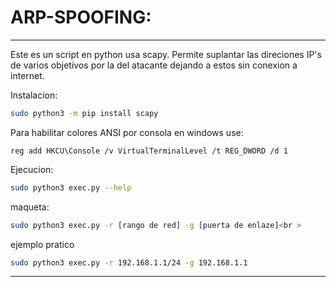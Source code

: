 # ARP-SPOOFING:

----

Este es un script en python usa scapy. Permite suplantar las direciones IP's de varios objetivos por la del atacante dejando a estos sin conexion a internet.

Instalacion:
```bash
sudo python3 -m pip install scapy
```

Para habilitar colores ANSI por consola en windows use:
```batch
reg add HKCU\Console /v VirtualTerminalLevel /t REG_DWORD /d 1
```

Ejecucion:
```bash
sudo python3 exec.py --help
```

maqueta:
```bash
sudo python3 exec.py -r [rango de red] -g [puerta de enlaze]<br >
```

ejemplo pratico
```bash
sudo python3 exec.py -r 192.168.1.1/24 -g 192.168.1.1
```
----
